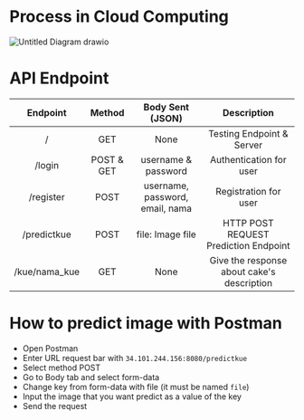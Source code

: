 # Process in Cloud Computing

![Untitled Diagram drawio](https://user-images.githubusercontent.com/89336327/172532640-8df61d43-145b-4f89-ab3f-294e4e6085f5.png)

# API Endpoint 
|   Endpoint   |   Method   |        Body Sent (JSON)         |                 Description                |
| :----------: | :--------: | :----------------------------:  | :----------------------------------------: |
|     /        |     GET    |             None                |           Testing Endpoint & Server        |
|   /login     | POST & GET |      username & password        |            Authentication for user         |
|  /register   |    POST    | username, password, email, nama |             Registration for user          |
| /predictkue  |    POST    |        file: Image file         |    HTTP POST REQUEST Prediction Endpoint   |
|/kue/nama_kue |     GET    |             None                | Give the response about cake's description |

# How to predict image with Postman
- Open Postman
- Enter URL request bar with `34.101.244.156:8080/predictkue`
- Select method POST
- Go to Body tab and select form-data
- Change key from form-data with file (it must be named `file`)
- Input the image that you want predict as a value of the key
- Send the request
